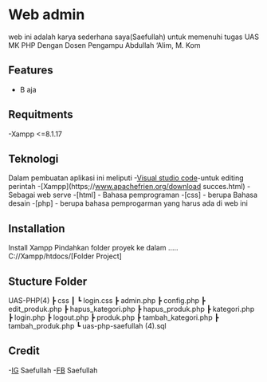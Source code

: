 # Web admin
web ini adalah karya sederhana saya(Saefullah) untuk memenuhi tugas UAS MK PHP Dengan Dosen Pengampu Abdullah ‘Alim, M. Kom

## Features
- B aja

## Requitments
-Xampp <=8.1.17

## Teknologi
Dalam pembuatan aplikasi ini meliputi
-[Visual studio code](https://code.visualstudio.com/download#)-untuk editing perintah
-[Xampp](https;//www.apachefrien.org/download succes.html) - Sebagai web serve
-[html] - Bahasa pemprograman
-[css] - berupa Bahasa desain
-[php] - berupa bahasa pemprogarman yang harus ada di web ini 


## Installation
Install Xampp
Pindahkan folder proyek ke dalam
.....
C://Xampp/htdocs/[Folder Project]

## Stucture Folder
UAS-PHP(4)
┣  css
 ┃ ┗ login.css
 ┣ admin.php
 ┣ config.php
 ┣ edit_produk.php
 ┣ hapus_kategori.php
 ┣ hapus_produk.php
 ┣ kategori.php
 ┣ login.php
 ┣ logout.php
 ┣ produk.php
 ┣ tambah_kategori.php
 ┣ tambah_produk.php
 ┗ uas-php-saefullah (4).sql

 ## Credit
-[IG](https://www.instagram.com/mang_epul12/) Saefullah
-[FB](https://web.facebook.com/saefullah.la.9) Saefullah
